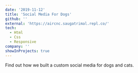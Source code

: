 ```yaml
---
date: '2019-11-12'
title: 'Social Media For Dogs'
github: ''
external: 'https://aircnc.saugatrimal.repl.co/'
tech:
  - Html
  - Css
  - Responsive
company: ''
showInProjects: true
---
```


Find out how we built a custom social media for dogs and cats.
